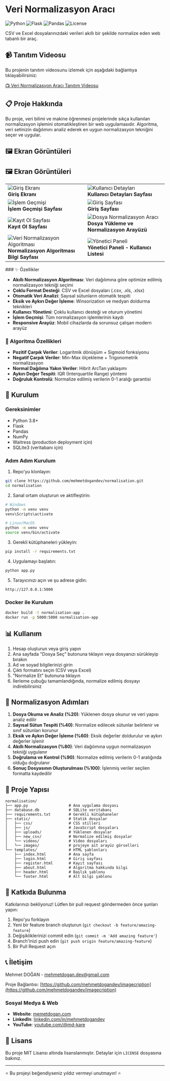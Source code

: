 # Veri Normalizasyon Aracı

![Python](https://img.shields.io/badge/python-3.8+-blue.svg)
![Flask](https://img.shields.io/badge/flask-2.0+-green.svg)
![Pandas](https://img.shields.io/badge/pandas-1.3+-orange.svg)
![License](https://img.shields.io/badge/license-MIT-blue.svg)

CSV ve Excel dosyalarınızdaki verileri akıllı bir şekilde normalize eden web tabanlı bir araç.

## 📹 Tanıtım Videosu

Bu projenin tanıtım videosunu izlemek için aşağıdaki bağlantıya tıklayabilirsiniz:

[📺 Veri Normalizasyon Aracı Tanıtım Videosu](https://youtu.be/NuyVgOtisrU)

## 📋 Proje Hakkında

Bu proje, veri bilimi ve makine öğrenmesi projelerinde sıkça kullanılan normalizasyon işlemini otomatikleştiren bir web uygulamasıdır. Algoritma, veri setinizin dağılımını analiz ederek en uygun normalizasyon tekniğini seçer ve uygular.

## 🖼️ Ekran Görüntüleri
## 🖼️ Ekran Görüntüleri

<table>
  <tr>
    <td width="50%"><img src="/static/images/login.png" alt="Giriş Ekranı"><br><strong>Giriş Ekranı</strong></td>
    <td width="50%"><img src="/static/images/aboot-page.png" alt="Kullanıcı Detayları"><br><strong>Kullanıcı Detayları Sayfası</strong></td>
  </tr>
  <tr>
    <td width="50%"><img src="/static/images/All-transactions-made-page.png" alt="İşlem Geçmişi"><br><strong>İşlem Geçmişi Sayfası</strong></td>
    <td width="50%"><img src="/static/images/user-home-page.png" alt="Giriş Sayfası"><br><strong>Giriş Sayfası</strong></td>
  </tr>
  <tr>
    <td width="50%"><img src="/static/images/register.png" alt="Kayıt Ol Sayfası"><br><strong>Kayıt Ol Sayfası</strong></td>
    <td width="50%"><img src="/static/images/user-home-page.png" alt="Dosya Normalizasyon Aracı"><br><strong>Dosya Yükleme ve Normalizasyon Arayüzü</strong></td>
  </tr>
  <tr>
    <td width="50%"><img src="/static/images/aboot-page.png" alt="Veri Normalizasyon Algoritması"><br><strong>Normalizasyon Algoritması Bilgi Sayfası</strong></td>
    <td width="50%"><img src="/static/images/admin-home-page.png" alt="Yönetici Paneli"><br><strong>Yönetici Paneli - Kullanıcı Listesi</strong></td>
  </tr>
</table>
### ✨ Özellikler

- **Akıllı Normalizasyon Algoritması**: Veri dağılımına göre optimize edilmiş normalizasyon tekniği seçimi
- **Çoklu Format Desteği**: CSV ve Excel dosyaları (.csv, .xls, .xlsx)
- **Otomatik Veri Analizi**: Sayısal sütunların otomatik tespiti
- **Eksik ve Aykırı Değer İşleme**: Winsorization ve medyan doldurma teknikleri
- **Kullanıcı Yönetimi**: Çoklu kullanıcı desteği ve oturum yönetimi
- **İşlem Geçmişi**: Tüm normalizasyon işlemlerinin kaydı
- **Responsive Arayüz**: Mobil cihazlarda da sorunsuz çalışan modern arayüz

### 🧠 Algoritma Özellikleri

- **Pozitif Çarpık Veriler**: Logaritmik dönüşüm + Sigmoid fonksiyonu
- **Negatif Çarpık Veriler**: Min-Max ölçekleme + Trigonometrik normalizasyon
- **Normal Dağılıma Yakın Veriler**: Hibrit ArcTan yaklaşımı
- **Aykırı Değer Tespiti**: IQR (Interquartile Range) yöntemi
- **Doğruluk Kontrolü**: Normalize edilmiş verilerin 0-1 aralığı garantisi

## 🚀 Kurulum

### Gereksinimler

- Python 3.8+
- Flask
- Pandas
- NumPy
- Waitress (production deployment için)
- SQLite3 (veritabanı için)

### Adım Adım Kurulum

1. Repo'yu klonlayın:

```bash
git clone https://github.com/mehmetdogandev/normalisation.git
cd normalisation
```

2. Sanal ortam oluşturun ve aktifleştirin:

```bash
# Windows
python -m venv venv
venv\Scripts\activate

# Linux/MacOS
python -m venv venv
source venv/bin/activate
```

3. Gerekli kütüphaneleri yükleyin:

```bash
pip install -r requirements.txt
```

4. Uygulamayı başlatın:

```bash
python app.py
```

5. Tarayıcınızı açın ve şu adrese gidin:

```
http://127.0.0.1:5000
```

### Docker ile Kurulum

```bash
docker build -t normalisation-app .
docker run -p 5000:5000 normalisation-app
```

## 📊 Kullanım

1. Hesap oluşturun veya giriş yapın
2. Ana sayfada "Dosya Seç" butonuna tıklayın veya dosyanızı sürükleyip bırakın
3. Ad ve soyad bilgilerinizi girin
4. Çıktı formatını seçin (CSV veya Excel)
5. "Normalize Et" butonuna tıklayın
6. İlerleme çubuğu tamamlandığında, normalize edilmiş dosyayı indirebilirsiniz

## 🔧 Normalizasyon Adımları

1. **Dosya Okuma ve Analiz (%20)**: Yüklenen dosya okunur ve veri yapısı analiz edilir
2. **Sayısal Sütun Tespiti (%40)**: Normalize edilecek sütunlar belirlenir ve sınıf sütunları korunur
3. **Eksik ve Aykırı Değer İşleme (%60)**: Eksik değerler doldurulur ve aykırı değerler işlenir
4. **Akıllı Normalizasyon (%80)**: Veri dağılımına uygun normalizasyon tekniği uygulanır
5. **Doğrulama ve Kontrol (%90)**: Normalize edilmiş verilerin 0-1 aralığında olduğu doğrulanır
6. **Sonuç Dosyasının Oluşturulması (%100)**: İşlenmiş veriler seçilen formatta kaydedilir

## 📁 Proje Yapısı

```
normalisation/
├── app.py                  # Ana uygulama dosyası
├── database.db             # SQLite veritabanı
├── requirements.txt        # Gerekli kütüphaneler
├── static/                 # Statik dosyalar
│   ├── css/                # CSS stilleri
│   ├── js/                 # JavaScript dosyaları
│   ├── uploads/            # Yüklenen dosyalar
│   ├── new_csv/            # Normalize edilmiş dosyalar
│   └── videos/             # Video dosyaları
│   └── images/             # projeye ait arayüz görselleri
└── templates/              # HTML şablonları
    ├── index.html          # Ana sayfa
    ├── login.html          # Giriş sayfası
    ├── register.html       # Kayıt sayfası
    ├── about.html          # Algoritma hakkında bilgi
    ├── header.html         # Başlık şablonu
    └── footer.html         # Alt bilgi şablonu
```

## 🤝 Katkıda Bulunma

Katkılarınızı bekliyoruz! Lütfen bir pull request göndermeden önce şunları yapın:

1. Repo'yu forklayın
2. Yeni bir feature branch oluşturun (`git checkout -b feature/amazing-feature`)
3. Değişikliklerinizi commit edin (`git commit -m 'Add amazing feature'`)
4. Branch'inizi push edin (`git push origin feature/amazing-feature`)
5. Bir Pull Request açın

## 📞 İletişim

Mehmet DOĞAN - [mehmetdogan.dev@gmail.com](mailto:mehmetdogan.dev@gmail.com)

Proje Bağlantısı: [https://github.com/mehmetdogandev/imagecription](https://github.com/mehmetdogandev/imagecription)

### Sosyal Medya & Web

- **Website**: [memetdogan.com](https://memetdogan.com)
- **LinkedIn**: [linkedin.com/in/mehmetdogandev](https://www.linkedin.com/in/mehmetdogandev/)
- **YouTube**: [youtube.com/@md-kare](https://www.youtube.com/@md-kare)

## 📄 Lisans

Bu proje MIT Lisansı altında lisanslanmıştır. Detaylar için `LICENSE` dosyasına bakınız.

---

⭐️ Bu projeyi beğendiyseniz yıldız vermeyi unutmayın! ⭐️